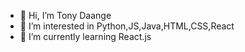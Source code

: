 - 👋 Hi, I’m Tony Daange
- 👀 I’m interested in Python,JS,Java,HTML,CSS,React
- 🌱 I’m currently learning React.js
<!--- -💞️ I’m looking to collaborate on ...
- 🌱 I’m currently learning Java
- 📫 How to reach me ...
- 😄 Pronouns: ...
- ⚡ Fun fact: ...


TonyDaange/TonyDaange is a ✨ special ✨ repository because its `README.md` (this file) appears on your GitHub profile.
You can click the Preview link to take a look at your changes.
--->
